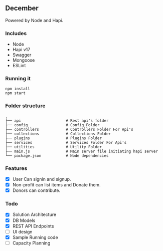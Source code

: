 ## December

Powered by Node and Hapi.

### Includes

- Node
- Hapi v17
- Swagger
- Mongoose
- ESLint

### Running it

```
npm install
npm start
```

### Folder structure

    .
    ├── api                    # Rest api's folder
    ├── config                 # Config Folder
    ├── controllers            # Controllers Folder For Api's
    ├── collections            # Collections Folder
    ├── plugins                # Plugins Folder
    ├── services               # Services Folder For Api's
    ├── utilities              # Utility Folder
    ├── main.js                # Main server file initiating hapi server
    └── package.json           # Node dependencies

### Features

- [x] User Can signin and signup.
- [x] Non-profit can list items and Donate them.
- [x] Donors can contribute.

### Todo

- [x] Solution Architecture
- [x] DB Models
- [x] REST API Endpoints
- [ ] UI design
- [x] Sample Running code
- [ ] Capacity Planning